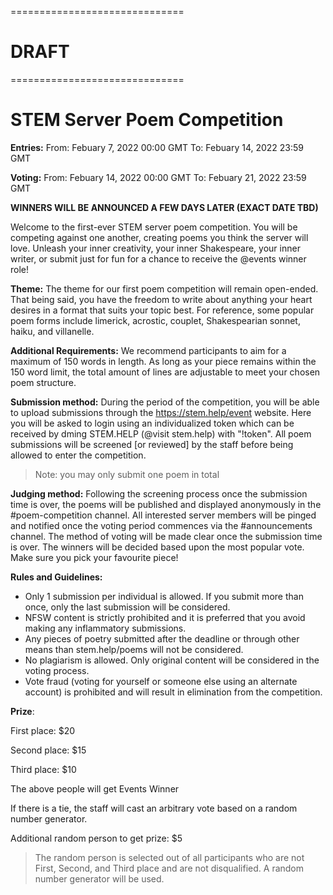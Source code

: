 ==============================

# DRAFT

==============================

# STEM Server Poem Competition

**Entries:** 
From: Febuary 7, 2022 00:00 GMT 
To:   Febuary 14, 2022 23:59 GMT 

**Voting:** 
From: Febuary 14, 2022 00:00 GMT 
To:   Febuary 21, 2022 23:59 GMT

**WINNERS WILL BE ANNOUNCED A FEW DAYS LATER (EXACT DATE TBD)**

Welcome to the first-ever STEM server poem competition. You will be competing against one another, creating poems you think the server will love. Unleash your inner creativity, your inner Shakespeare, your inner writer, or submit just for fun for a chance to receive the @events winner role! 

__Theme:__ The theme for our first poem competition will remain open-ended. That being said, you have the freedom to write about anything your heart desires in a format that suits your topic best. For reference, some popular poem forms include limerick, acrostic, couplet, Shakespearian sonnet, haiku, and villanelle.  

__Additional Requirements:__ We recommend participants to aim for a maximum of 150 words in length. As long as your piece remains within the 150 word limit, the total amount of lines are adjustable to meet your chosen poem structure.

__Submission method:__ During the period of the competition, you will be able to upload submissions through the https://stem.help/event website. Here you will be asked to login using an individualized token which can be received by dming STEM.HELP (@visit stem.help) with "!token". All poem submissions will be screened [or reviewed] by the staff before being allowed to enter the competition.

> Note: you may only submit one poem in total

__Judging method:__ Following the screening process once the submission time is over, the poems will be published and displayed anonymously in the #poem-competition channel. All interested server members will be pinged and notified once the voting period commences via the #announcements channel. The method of voting will be made clear once the submission time is over. The winners will be decided based upon the most popular vote. Make sure you pick your favourite piece!

__Rules and Guidelines:__ 
- Only 1 submission per individual is allowed. If you submit more than once, only the last submission will be considered. 
- NFSW content is strictly prohibited and it is preferred that you avoid making any inflammatory submissions.
- Any pieces of poetry submitted after the deadline or through other means than stem.help/poems will not be considered.
- No plagiarism is allowed. Only original content will be considered in the voting process.
- Vote fraud (voting for yourself or someone else using an alternate account) is prohibited and will result in elimination from the competition.

__Prize__:

First place: $20

Second place: $15

Third place: $10

The above people will get Events Winner

If there is a tie, the staff will cast an arbitrary vote based on a random number generator.

Additional random person to get prize: $5

> The random person is selected out of all participants who are not First, Second, and Third place and are not disqualified. A random number generator will be used.



